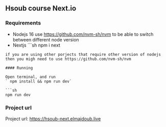 ## Hsoub course Next.io

### Requirements

- Nodejs 16 use https://github.com/nvm-sh/nvm to be able to switch between different node version
- Nextjs ```sh
npm i next
```
if you are using other porjects that require other version of nodejs then you migh need to use https://github.com/nvm-sh/nvm

#### Running

Open terminal, and run
` npm install && npm run dev`

```sh
npm run dev
```
### Project url

Project url: https://hsoub-next.elmajdoub.live
